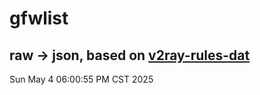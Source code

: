 # gfwlist
## raw -> json, based on [v2ray-rules-dat](https://github.com/Loyalsoldier/v2ray-rules-dat)
Sun May  4 06:00:55 PM CST 2025

